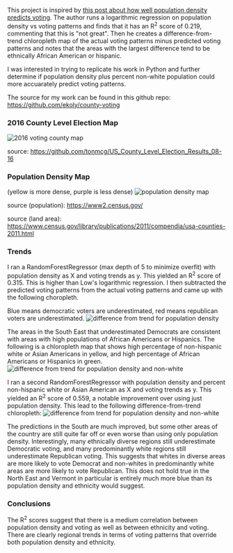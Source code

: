 This project is inspired by [this post about how well population density predicts voting](https://observablehq.com/@jake-low/how-well-does-population-density-predict-u-s-voting-outcome).
The author runs a logarithmic regression on population density vs voting patterns and finds that it
has an R<sup>2</sup> score of 0.219, commenting that this is "not great". Then he creates a difference-from-trend
chloropleth map of the actual voting patterns minus predicted voting patterns and notes that the areas with the largest
difference tend to be ethnically African American or hispanic.

I was interested in trying to replicate his work in Python and further determine if population density plus percent non-white population
could more accuarately predict voting patterns.

The source for my work can be found in this github repo: https://github.com/ekoly/county-voting

### 2016 County Level Election Map
![2016 voting county map](https://stromsy.nfshost.com/content/voting_df.png)

source: https://github.com/tonmcg/US_County_Level_Election_Results_08-16

### Population Density Map
(yellow is more dense, purple is less dense)
![population density map](https://stromsy.nfshost.com/content/dens_df.png)

source (population): https://www2.census.gov/

source (land area): https://www.census.gov/library/publications/2011/compendia/usa-counties-2011.html

### Trends
I ran a RandomForestRegressor (max depth of 5 to minimize overfit) with population density as X and voting trends as y. This yielded an R<sup>2</sup> score of 0.315.
This is higher than Low's logarithmic regression. I then subtracted the predicted voting patterns
from the actual voting patterns and came up with the following choropleth.

Blue means democratic voters are underestimated, red means republican voters are underestimated.
![difference from trend for population density](https://stromsy.nfshost.com/content/diff_df1.png)

The areas in the South East that underestimated Democrats are consistent with areas with high populations of African Americans or Hispanics.
The following is a chloropleth map that shows high percentage of non-hispanic white or Asian Americans in yellow, and high percentage of African Americans or
Hispanics in green.
![difference from trend for population density and non-white](https://stromsy.nfshost.com/content/minorities.png)

I ran a second RandomForestRegressor with population density and percent non-hispanic white or Asian American as X and voting trends as y.
This yielded an R<sup>2</sup> score of 0.559, a notable improvement over using just population density. This lead to
the following difference-from-trend chloropleth:
![difference from trend for population density and non-white](https://stromsy.nfshost.com/content/diff_df2.png)

The predictions in the South are much improved, but some other areas of the country are still quite far off or even worse than
using only population density. Interestingly, many ethnically diverse regions still underestimate Democratic voting, and many predominantly white
regions still underestimate Republican voting. This suggests that whites in diverse areas are more likely to vote Democrat
and non-whites in predominantly white areas are more likely to vote Republican. This does not hold true in the North East and Vermont in particular
is entirely much more blue than its population density and ethnicity would suggest. 

### Conclusions
The R<sup>2</sup> scores suggest that there is a medium correlation between population density and voting as well as between
ethnicity and voting. There are clearly regional trends in terms of voting patterns that override both population density
and ethnicity.
